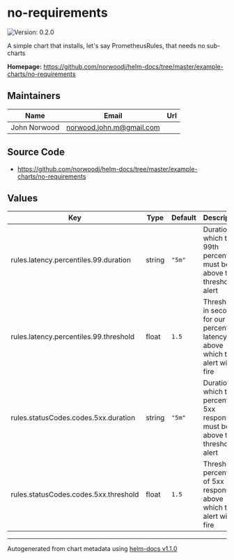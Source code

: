 # no-requirements

![Version: 0.2.0](https://img.shields.io/badge/Version-0.2.0-informational?style=flat-square)

A simple chart that installs, let's say PrometheusRules, that needs no sub-charts

**Homepage:** <https://github.com/norwoodj/helm-docs/tree/master/example-charts/no-requirements>

## Maintainers

| Name | Email | Url |
| ---- | ------ | --- |
| John Norwood | norwood.john.m@gmail.com |  |

## Source Code

* <https://github.com/norwoodj/helm-docs/tree/master/example-charts/no-requirements>

## Values

| Key | Type | Default | Description |
|-----|------|---------|-------------|
| rules.latency.percentiles.99.duration | string | `"5m"` | Duration for which the 99th percentile must be above the threshold to alert |
| rules.latency.percentiles.99.threshold | float | `1.5` | Threshold in seconds for our 99th percentile latency above which the alert will fire |
| rules.statusCodes.codes.5xx.duration | string | `"5m"` | Duration for which the percent of 5xx responses must be above the threshold to alert |
| rules.statusCodes.codes.5xx.threshold | float | `1.5` | Threshold percentage of 5xx responses above which the alert will fire |

----------------------------------------------
Autogenerated from chart metadata using [helm-docs v1.1.0](https://github.com/norwoodj/helm-docs/releases/1.1.0)
